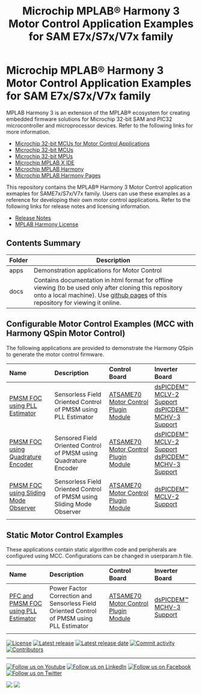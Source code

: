 ﻿---
title: Microchip MPLAB® Harmony 3 Motor Control Application Examples for SAM E7x/S7x/V7x family
nav_order: 1
has_children: true
has_toc: false
---

# Microchip MPLAB® Harmony 3 Motor Control Application Examples for SAM E7x/S7x/V7x family

MPLAB Harmony 3 is an extension of the MPLAB® ecosystem for creating
embedded firmware solutions for Microchip 32-bit SAM and PIC32 microcontroller
and microprocessor devices.  Refer to the following links for more information.
 - [Microchip 32-bit MCUs for Motor Control Applications](https://www.microchip.com/design-centers/motor-control-and-drive/control-products/32-bit-solutions)
 - [Microchip 32-bit MCUs](https://www.microchip.com/design-centers/32-bit)
 - [Microchip 32-bit MPUs](https://www.microchip.com/design-centers/32-bit-mpus)
 - [Microchip MPLAB X IDE](https://www.microchip.com/mplab/mplab-x-ide)
 - [Microchip MPLAB Harmony](https://www.microchip.com/mplab/mplab-harmony)
 - [Microchip MPLAB Harmony Pages](https://microchip-mplab-harmony.github.io/)

This repository contains the MPLAB® Harmony 3 Motor Control application exmaples for SAME7x/S7x/V7x family. Users can use these examples as a reference for
developing their own motor control applications. Refer to the following links for release
notes and licensing information.

 - [Release Notes](./release_notes.md)
 - [MPLAB Harmony License](mplab_harmony_license.md)

## Contents Summary

| Folder     | Description                                               |
|------------|-----------------------------------------------------------|
| apps       | Demonstration applications for Motor Control              |
| docs       | Contains documentation in html format for offline viewing (to be used only after cloning this repository onto a local machine). Use [github pages](https://microchip-mplab-harmony.github.io/mc_apps_sam_e7x_s7x_v7x/) of this repository for viewing it online. |


## Configurable Motor Control Examples (MCC with Harmony QSpin Motor Control)

The following applications are provided to demonstrate the Harmony QSpin to generate the motor control firmware.

| Name | Description|Control Board|Inverter Board|
|:-----|:-----------|:------------|:-------------|
| [PMSM FOC using PLL Estimator ](apps/mcp_pmsm_foc_pll_estimator_sam_e70/readme.md) | Sensorless Field Oriented Control of PMSM using PLL Estimator | [ATSAME70 Motor Control Plugin Module](https://www.microchip.com/Developmenttools/ProductDetails/MA320203) | [dsPICDEM™ MCLV-2 Support](https://www.microchip.com/DevelopmentTools/ProductDetails/DM330021-2) <br  />[dsPICDEM™ MCHV-3 Support](https://www.microchip.com/developmenttools/ProductDetails/dm330023-3) |
| [PMSM FOC using Quadrature Encoder](apps/mcp_pmsm_foc_encoder_sam_e70/readme.md) | Sensored Field Oriented Control of PMSM using Quadrature Encoder |[ATSAME70 Motor Control Plugin Module](https://www.microchip.com/Developmenttools/ProductDetails/MA320203)| [dsPICDEM™ MCLV-2 Support](https://www.microchip.com/DevelopmentTools/ProductDetails/DM330021-2) <br  />[dsPICDEM™ MCHV-3 Support](https://www.microchip.com/developmenttools/ProductDetails/dm330023-3) |
| [PMSM FOC using Sliding Mode Observer](apps/pmsm_foc_smo_sam_e70/readme.md) | Sensorless Field Oriented Control of PMSM using Sliding Mode Observer |[ATSAME70 Motor Control Plugin Module](https://www.microchip.com/Developmenttools/ProductDetails/MA320203) | [dsPICDEM™ MCLV-2 Support](https://www.microchip.com/DevelopmentTools/ProductDetails/DM330021-2) |
|||||

## Static Motor Control Examples

These applications contain static algorithm code and peripherals are configured using MCC. Configurations can be changed in userparam.h file. 

| Name | Description|Control Board|Inverter Board|
|:-----|:-----------|:------------|:-------------|
| [PFC and PMSM FOC using PLL Estimator](apps/pmsm_pfc_foc_pll_estimator_sam_e70/readme.md) | Power Factor Correction and Sensorless Field Oriented Control of PMSM using PLL Estimator |[ATSAME70 Motor Control Plugin Module](https://www.microchip.com/Developmenttools/ProductDetails/MA320203) |[dsPICDEM™ MCHV-3 Support](https://www.microchip.com/developmenttools/ProductDetails/dm330023-3) |
|||||



[![License](https://img.shields.io/badge/license-Harmony%20license-orange.svg)](https://github.com/Microchip-MPLAB-Harmony/mc/blob/master/mplab_harmony_license.md)
[![Latest release](https://img.shields.io/github/release/Microchip-MPLAB-Harmony/mc.svg)](https://github.com/Microchip-MPLAB-Harmony/mc/releases/latest)
[![Latest release date](https://img.shields.io/github/release-date/Microchip-MPLAB-Harmony/mc.svg)](https://github.com/Microchip-MPLAB-Harmony/mc/releases/latest)
[![Commit activity](https://img.shields.io/github/commit-activity/y/Microchip-MPLAB-Harmony/mc.svg)](https://github.com/Microchip-MPLAB-Harmony/mc/graphs/commit-activity)
[![Contributors](https://img.shields.io/github/contributors-anon/Microchip-MPLAB-Harmony/mc.svg)]()
____

[![Follow us on Youtube](https://img.shields.io/badge/Youtube-Follow%20us%20on%20Youtube-red.svg)](https://www.youtube.com/user/MicrochipTechnology)
[![Follow us on LinkedIn](https://img.shields.io/badge/LinkedIn-Follow%20us%20on%20LinkedIn-blue.svg)](https://www.linkedin.com/company/microchip-technology)
[![Follow us on Facebook](https://img.shields.io/badge/Facebook-Follow%20us%20on%20Facebook-blue.svg)](https://www.facebook.com/microchiptechnology/)
[![Follow us on Twitter](https://img.shields.io/twitter/follow/MicrochipTech.svg?style=social)](https://twitter.com/MicrochipTech)

[![](https://img.shields.io/github/stars/Microchip-MPLAB-Harmony/mc.svg?style=social)]()
[![](https://img.shields.io/github/watchers/Microchip-MPLAB-Harmony/mc.svg?style=social)]()
